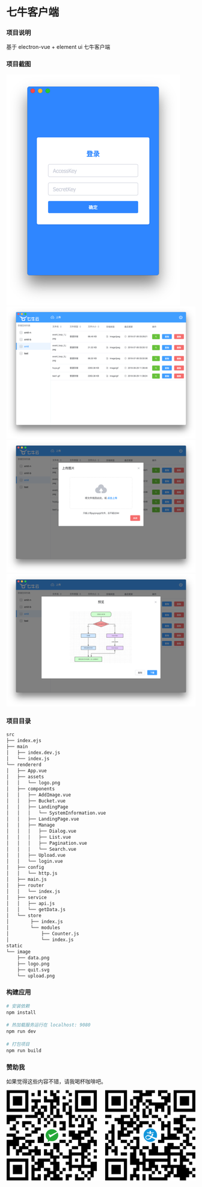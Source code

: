 # 七牛客户端

### 项目说明

基于 electron-vue + element ui 七牛客户端

### 项目截图

![screenshot1](./screenshot/screenshot-01.png)
![screenshot2](./screenshot/screenshot-02.png)
![screenshot3](./screenshot/screenshot-03.png)
![screenshot4](./screenshot/screenshot-04.png)

### 项目目录

```
src
├── index.ejs
├── main
│   ├── index.dev.js
│   └── index.js
└── rendererd
│   ├── App.vue
│   ├── assets
│   │   └── logo.png
│   ├── components
│   │   ├── AddImage.vue
│   │   ├── Bucket.vue
│   │   ├── LandingPage
│   │   │   └── SystemInformation.vue
│   │   ├── LandingPage.vue
│   │   ├── Manage
│   │   │   ├── Dialog.vue
│   │   │   ├── List.vue
│   │   │   ├── Pagination.vue
│   │   │   └── Search.vue
│   │   ├── Upload.vue
│   │   └── login.vue
│   ├── config
│   │   └── http.js
│   ├── main.js
│   ├── router
│   │   └── index.js
│   ├── service
│   │   ├── api.js
│   │   └── getData.js
│   └── store
│        ├── index.js
│        └── modules
│            ├── Counter.js
│            └── index.js
static
└── image
    ├── data.png
    ├── logo.png
    ├── quit.svg
    └── upload.png
```

### 构建应用

``` bash
# 安装依赖
npm install

# 热加载服务运行在 localhost: 9080
npm run dev

# 打包项目
npm run build
```

### 赞助我

如果觉得这些内容不错，请我喝杯咖啡吧。

![pay](./screenshot/pay.png)
